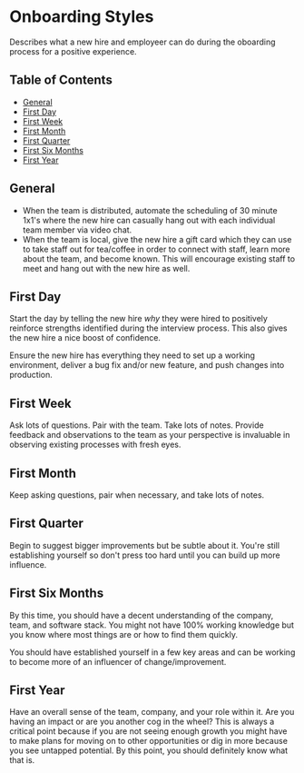 # Onboarding Styles

Describes what a new hire and employeer can do during the oboarding process for a positive
experience.

<!-- Tocer[start]: Auto-generated, don't remove. -->

## Table of Contents

  - [General](#general)
  - [First Day](#first-day)
  - [First Week](#first-week)
  - [First Month](#first-month)
  - [First Quarter](#first-quarter)
  - [First Six Months](#first-six-months)
  - [First Year](#first-year)

<!-- Tocer[finish]: Auto-generated, don't remove. -->

## General

- When the team is distributed, automate the scheduling of 30 minute 1x1's where the new hire can
  casually hang out with each individual team member via video chat.
- When the team is local, give the new hire a gift card which they can use to take staff out for
  tea/coffee in order to connect with staff, learn more about the team, and become known. This will
  encourage existing staff to meet and hang out with the new hire as well.

## First Day

Start the day by telling the new hire *why* they were hired to positively reinforce strengths
identified during the interview process. This also gives the new hire a nice boost of confidence.

Ensure the new hire has everything they need to set up a working environment, deliver a bug fix
and/or new feature, and push changes into production.

## First Week

Ask lots of questions. Pair with the team. Take lots of notes. Provide feedback and observations to
the team as your perspective is invaluable in observing existing processes with fresh eyes.

## First Month

Keep asking questions, pair when necessary, and take lots of notes.

## First Quarter

Begin to suggest bigger improvements but be subtle about it. You're still establishing yourself so
don't press too hard until you can build up more influence.

## First Six Months

By this time, you should have a decent understanding of the company, team, and software stack. You
might not have 100% working knowledge but you know where most things are or how to find them
quickly.

You should have established yourself in a few key areas and can be working to become more of an
influencer of change/improvement.

## First Year

Have an overall sense of the team, company, and your role within it. Are you having an impact or are
you another cog in the wheel? This is always a critical point because if you are not seeing enough
growth you might have to make plans for moving on to other opportunities or dig in more because you
see untapped potential. By this point, you should definitely know what that is.
